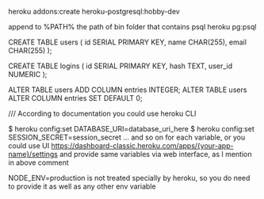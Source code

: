 heroku addons:create heroku-postgresql:hobby-dev

append to %PATH% the path of bin folder that contains psql
heroku pg:psql

CREATE TABLE users (
	id SERIAL PRIMARY KEY,
	name CHAR(255),
	email CHAR(255)
);

CREATE TABLE logins (
	id SERIAL PRIMARY KEY,
	hash TEXT,
	user_id NUMERIC
);

ALTER TABLE users ADD COLUMN entries INTEGER;
ALTER TABLE users ALTER COLUMN entries SET DEFAULT 0;

///
According to documentation you could use heroku CLI

$ heroku config:set DATABASE_URI=database_uri_here
$ heroku config:set SESSION_SECRET=session_secret
... and so on for each variable, 
or you could use UI https://dashboard-classic.heroku.com/apps/{your-app-name}/settings and provide same variables via web interface, as I mention in above comment

NODE_ENV=production is not treated specially by heroku, so you do need to provide it as well as any other env variable